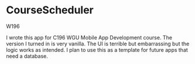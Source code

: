 # CourseScheduler
W196

I wrote this app for C196 WGU Mobile App Development course. The version I turned in is very vanilla. The UI is terrible but embarrassing but the logic works as intended. I plan to use this as a template for future apps that need a database.
